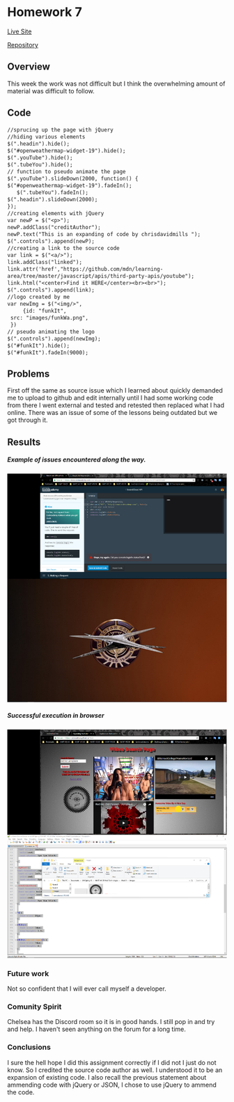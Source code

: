 # Homework 7

[Live Site](https://jonswallow.github.io/441-work/HW-9)

[Repository](https://github.com/JonSwallow/441-work/tree/master/HW-9)

## Overview
This week the work was not difficult but I think the overwhelming amount of material was difficult to follow.


## Code
```
//sprucing up the page with jQuery
//hiding various elements
$(".headin").hide();
$("#openweathermap-widget-19").hide();
$(".youTube").hide();
$(".tubeYou").hide();
// function to pseudo animate the page
$(".youTube").slideDown(2000, function() {
$("#openweathermap-widget-19").fadeIn();
   $(".tubeYou").fadeIn();
$(".headin").slideDown(2000);
});
//creating elements with jQuery
var newP = $("<p>");
newP.addClass("creditAuthor");
newP.text("This is an expanding of code by chrisdavidmills ");
$(".controls").append(newP);
//creating a link to the source code
var link = $("<a/>");
link.addClass("linked");
link.attr('href',"https://github.com/mdn/learning-area/tree/master/javascript/apis/third-party-apis/youtube");
link.html("<center>Find it HERE</center><br><br>");
$(".controls").append(link);
//logo created by me
var newImg = $("<img/>",
     {id: "funkIt",
 src: "images/funkWa.png",
 })
// pseudo animating the logo
$(".controls").append(newImg);
$("#funkIt").hide();
$("#funkIt").fadeIn(9000);
```

## Problems
First off the same as source issue which I learned about quickly demanded me to upload to github and edit internally until I had some working code from there I went external and tested and retested then replaced what I had online.
There was an issue of some of the lessons being outdated but we got through it.


## Results
##### Example of issues encountered along the way.
![Screen1](images/issues.png)

##### Successful execution in browser
![Screen2](images/result.png)

### Future work
Not so confident that I will ever call myself a developer.

### Comunity Spirit
Chelsea has the Discord room so it is in good hands. I still pop in and try and help.
I haven't seen anything on the forum for a long time.

### Conclusions
I sure the hell hope I did this assignment correctly if I did not I just do not know. So I credited the source code author as well. I understood it to be an expansion of existing code. I also recall the previous statement about ammending code with jQuery or JSON, I chose to use jQuery to ammend the code. 
